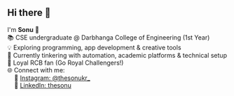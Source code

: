 ## Hi there 👋

I'm **Sonu** 👋  
📚 CSE undergraduate @ Darbhanga College of Engineering (1st Year)  
💡 Exploring programming, app development & creative tools  
🤖 Currently tinkering with automation, academic platforms & technical setup  
🏏 Loyal RCB fan (Go Royal Challengers!)  
🌐 Connect with me:  
&nbsp;&nbsp;&nbsp;&nbsp;📸 [Instagram: @thesonukr_](https://instagram.com/thesonukr_)  
&nbsp;&nbsp;&nbsp;&nbsp;💼 [LinkedIn: thesonu](https://linkedin.com/in/thesonu)


<!--
**sonu-dce/sonu-dce** is a ✨ _special_ ✨ repository because its `README.md` (this file) appears on your GitHub profile.

Here are some ideas to get you started:

- 🔭 I’m currently working on ...
- 🌱 I’m currently learning ...
- 👯 I’m looking to collaborate on ...
- 🤔 I’m looking for help with ...
- 💬 Ask me about ...
- 📫 How to reach me: ...
- 😄 Pronouns: ...
- ⚡ Fun fact: ...
-->
